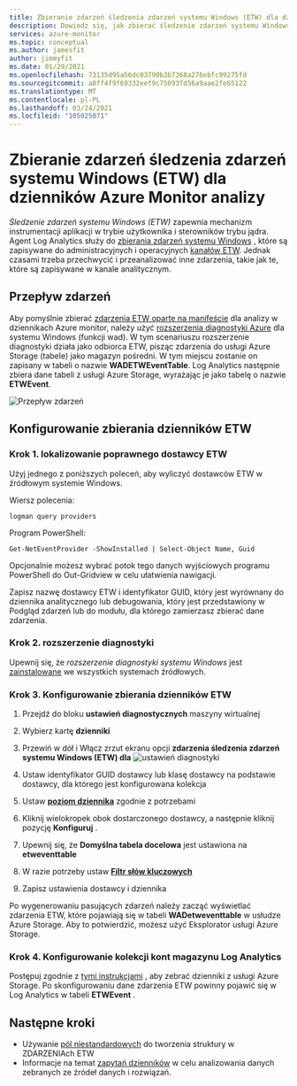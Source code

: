 ```yaml
---
title: Zbieranie zdarzeń śledzenia zdarzeń systemu Windows (ETW) dla dzienników Azure Monitor analizy
description: Dowiedz się, jak zbierać śledzenie zdarzeń systemu Windows (ETW) do analizy w dziennikach Azure Monitor.
services: azure-monitor
ms.topic: conceptual
ms.author: jamesfit
author: jimmyfit
ms.date: 01/29/2021
ms.openlocfilehash: 73135d95a56dc03790b3b7368a276ebfc99275fd
ms.sourcegitcommit: a8ff4f9f69332eef9c75093fd56a9aae2fe65122
ms.translationtype: MT
ms.contentlocale: pl-PL
ms.lasthandoff: 03/24/2021
ms.locfileid: "105025071"
---
```

# <a name="collecting-event-tracing-for-windows-etw-events-for-analysis-azure-monitor-logs"></a>Zbieranie zdarzeń śledzenia zdarzeń systemu Windows (ETW) dla dzienników Azure Monitor analizy

*Śledzenie zdarzeń systemu Windows (ETW)* zapewnia mechanizm instrumentacji aplikacji w trybie użytkownika i sterowników trybu jądra. Agent Log Analytics służy do [zbierania zdarzeń systemu Windows](./data-sources-windows-events.md) , które są zapisywane do administracyjnych i operacyjnych [kanałów ETW](/windows/win32/wes/eventmanifestschema-channeltype-complextype). Jednak czasami trzeba przechwycić i przeanalizować inne zdarzenia, takie jak te, które są zapisywane w kanale analitycznym.  

## <a name="event-flow"></a>Przepływ zdarzeń

Aby pomyślnie zbierać [zdarzenia ETW oparte na manifeście](/windows/win32/etw/about-event-tracing#types-of-providers) dla analizy w dziennikach Azure monitor, należy użyć [rozszerzenia diagnostyki Azure](./diagnostics-extension-overview.md) dla systemu Windows (funkcji wad). W tym scenariuszu rozszerzenie diagnostyki działa jako odbiorca ETW, pisząc zdarzenia do usługi Azure Storage (tabele) jako magazyn pośredni. W tym miejscu zostanie on zapisany w tabeli o nazwie **WADETWEventTable**. Log Analytics następnie zbiera dane tabeli z usługi Azure Storage, wyrażając je jako tabelę o nazwie **ETWEvent**.

![Przepływ zdarzeń](./media/data-sources-event-tracing-windows/event-flow.png)

## <a name="configuring-etw-log-collection"></a>Konfigurowanie zbierania dzienników ETW

### <a name="step-1-locate-the-correct-etw-provider"></a>Krok 1. lokalizowanie poprawnego dostawcy ETW

Użyj jednego z poniższych poleceń, aby wyliczyć dostawców ETW w źródłowym systemie Windows.

Wiersz polecenia:

```
logman query providers
```

Program PowerShell:
```
Get-NetEventProvider -ShowInstalled | Select-Object Name, Guid
```
Opcjonalnie możesz wybrać potok tego danych wyjściowych programu PowerShell do Out-Gridview w celu ułatwienia nawigacji.

Zapisz nazwę dostawcy ETW i identyfikator GUID, który jest wyrównany do dziennika analitycznego lub debugowania, który jest przedstawiony w Podgląd zdarzeń lub do modułu, dla którego zamierzasz zbierać dane zdarzenia.

### <a name="step-2-diagnostics-extension"></a>Krok 2. rozszerzenie diagnostyki

Upewnij się, że *rozszerzenie diagnostyki systemu Windows* jest [zainstalowane](./diagnostics-extension-windows-install.md#install-with-azure-portal) we wszystkich systemach źródłowych.

### <a name="step-3-configure-etw-log-collection"></a>Krok 3. Konfigurowanie zbierania dzienników ETW

1. Przejdź do bloku **ustawień diagnostycznych** maszyny wirtualnej

2. Wybierz kartę **dzienniki**

3. Przewiń w dół i Włącz zrzut ekranu opcji **zdarzenia śledzenia zdarzeń systemu Windows (ETW) dla** ![ ustawień diagnostyki](./media/data-sources-event-tracing-windows/enable-event-tracing-windows-collection.png)

4. Ustaw identyfikator GUID dostawcy lub klasę dostawcy na podstawie dostawcy, dla którego jest konfigurowana kolekcja

5. Ustaw [**poziom dziennika**](/windows/win32/etw/configuring-and-starting-an-event-tracing-session) zgodnie z potrzebami

6. Kliknij wielokropek obok dostarczonego dostawcy, a następnie kliknij pozycję **Konfiguruj** .

7. Upewnij się, że **Domyślna tabela docelowa** jest ustawiona na **etweventtable**

8. W razie potrzeby ustaw [**Filtr słów kluczowych**](/windows/win32/wes/defining-keywords-used-to-classify-types-of-events)

9. Zapisz ustawienia dostawcy i dziennika

Po wygenerowaniu pasujących zdarzeń należy zacząć wyświetlać zdarzenia ETW, które pojawiają się w tabeli **WADetweventtable** w usłudze Azure Storage. Aby to potwierdzić, możesz użyć Eksplorator usługi Azure Storage.

### <a name="step-4-configure-log-analytics-storage-account-collection"></a>Krok 4. Konfigurowanie kolekcji kont magazynu Log Analytics

Postępuj zgodnie z [tymi instrukcjami](./diagnostics-extension-logs.md#collect-logs-from-azure-storage) , aby zebrać dzienniki z usługi Azure Storage. Po skonfigurowaniu dane zdarzenia ETW powinny pojawić się w Log Analytics w tabeli **ETWEvent** .

## <a name="next-steps"></a>Następne kroki
- Używanie [pól niestandardowych](../logs/custom-fields.md) do tworzenia struktury w ZDARZENIAch ETW
- Informacje na temat [zapytań dzienników](../logs/log-query-overview.md) w celu analizowania danych zebranych ze źródeł danych i rozwiązań.